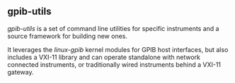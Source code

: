 ## gpib-utils

*gpib-utils* is a set of command line utilities for specific instruments
and a source framework for building new ones.

It leverages the *linux-gpib* kernel modules for GPIB host interfaces,
but also includes a VXI-11 library and can operate standalone with
network connected instruments, or traditionally wired instruments
behind a VXI-11 gateway.
